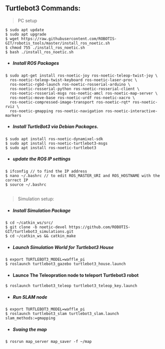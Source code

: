 
## Turtlebot3 Commands: 
>PC setup 
````
$ sudo apt update
$ sudo apt upgrade
$ wget https://raw.githubusercontent.com/ROBOTIS-GIT/robotis_tools/master/install_ros_noetic.sh
$ chmod 755 ./install_ros_noetic.sh 
$ bash ./install_ros_noetic.sh
````
- ##### Install  ROS Packages
````
$ sudo apt-get install ros-noetic-joy ros-noetic-teleop-twist-joy \
  ros-noetic-teleop-twist-keyboard ros-noetic-laser-proc \
  ros-noetic-rgbd-launch ros-noetic-rosserial-arduino \
  ros-noetic-rosserial-python ros-noetic-rosserial-client \
  ros-noetic-rosserial-msgs ros-noetic-amcl ros-noetic-map-server \
  ros-noetic-move-base ros-noetic-urdf ros-noetic-xacro \
  ros-noetic-compressed-image-transport ros-noetic-rqt* ros-noetic-rviz \
  ros-noetic-gmapping ros-noetic-navigation ros-noetic-interactive-markers
````
- ##### Install TurtleBot3 via Debian Packages.
````
$ sudo apt install ros-noetic-dynamixel-sdk
$ sudo apt install ros-noetic-turtlebot3-msgs
$ sudo apt install ros-noetic-turtlebot3
````
- ##### update the ROS IP settings
 ```` 
 $ ifconfig // to find the IP address
 $ nano ~/.bashrc // to edit ROS_MASTER_URI and ROS_HOSTNAME with the correct IP
 $ source ~/.bashrc
````
##
>Simulation setup:
-  ##### Install Simulation Package
 ````
$ cd ~/catkin_ws/src/
$ git clone -b noetic-devel https://github.com/ROBOTIS-GIT/turtlebot3_simulations.git
$ cd ~/catkin_ws && catkin_make
````
- ##### Launch Simulation World for Turtlebot3 House
 ````
$ export TURTLEBOT3_MODEL=waffle_pi
$ roslaunch turtlebot3_gazebo turtlebot3_house.launch
 ````
 - #### Launce The Teleopration node to teleport Turtlebot3 robot 
 ````
 $ roslaunch turtlebot3_teleop turtlebot3_teleop_key.launch
 ````
 - ##### Run SLAM node
 ````
$ export TURTLEBOT3_MODEL=waffle_pi
$ roslaunch turtlebot3_slam turtlebot3_slam.launch slam_methods:=gmapping

 ````
 - ##### Svaing the map 
 ````
 $ rosrun map_server map_saver -f ~/map
 ````


